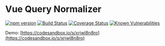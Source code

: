 # Vue Query Normalizer

[![npm version](https://badge.fury.io/js/vue-query-normalizer.svg)](https://www.npmjs.com/package/vue-query-normalizer)
[![Build Status](https://travis-ci.com/dmitriytat/vue-query-normalizer.svg?branch=master)](https://travis-ci.com/dmitriytat/vue-query-normalizer)
[![Coverage Status](https://coveralls.io/repos/github/dmitriytat/vue-query-normalizer/badge.svg?branch=master)](https://coveralls.io/github/dmitriytat/vue-query-normalizer?branch=master)
[![Known Vulnerabilities](https://snyk.io/test/github/dmitriytat/vue-query-normalizer/badge.svg?targetFile=package.json)](https://snyk.io/test/github/dmitriytat/vue-query-normalizer?targetFile=package.json)

Demo: [https://codesandbox.io/s/xrjwl8n8ro](https://codesandbox.io/s/xrjwl8n8ro)

